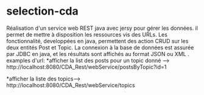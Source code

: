 # selection-cda
Réalisation d'un service web REST java avec jersy pour gérer les données.
il permet de mettre à disposition les ressources vis des URLs.
Les fonctionnalité, developpées en java, permettent des action CRUD sur les deux entités Post et Topic. 
La connexion à la base de données est assurée par JDBC en java, et les résultats sont affichés au format JSON ou XML .
examples d'url:
*afficher la list des posts pour un topic donné -->
http://localhost:8080/CDA_Rest/webService/postsByTopic?id=1

*afficher la liste des topics-->
http://localhost:8080/CDA_Rest/webService/topics


